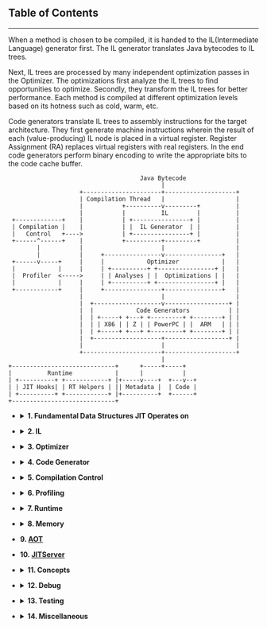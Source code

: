 <!--
Copyright (c) 2022, 2022 IBM Corp. and others

This program and the accompanying materials are made available under
the terms of the Eclipse Public License 2.0 which accompanies this
distribution and is available at https://www.eclipse.org/legal/epl-2.0/
or the Apache License, Version 2.0 which accompanies this distribution and
is available at https://www.apache.org/licenses/LICENSE-2.0.

This Source Code may also be made available under the following
Secondary Licenses when the conditions for such availability set
forth in the Eclipse Public License, v. 2.0 are satisfied: GNU
General Public License, version 2 with the GNU Classpath
Exception [1] and GNU General Public License, version 2 with the
OpenJDK Assembly Exception [2].

[1] https://www.gnu.org/software/classpath/license.html
[2] http://openjdk.java.net/legal/assembly-exception.html

SPDX-License-Identifier: EPL-2.0 OR Apache-2.0 OR GPL-2.0 WITH Classpath-exception-2.0 OR LicenseRef-GPL-2.0 WITH Assembly-exception
-->

## Table of Contents
---

When a method is chosen to be compiled, it is handed to the IL(Intermediate Language) generator first.
The IL generator translates Java bytecodes to IL trees.

Next, IL trees are processed by many independent optimization passes in the Optimizer.
The optimizations first analyze the IL trees to find opportunities to optimize. Secondly,
they transform the IL trees for better performance. Each method is compiled at different optimization
levels based on its hotness such as cold, warm, etc.

Code generators translate IL trees to assembly instructions for the target architecture.
They first generate machine instructions wherein the result of each (value-producing) IL node is placed
in a virtual register. Register Assignment (RA) replaces virtual registers with real registers.
In the end code generators perform binary encoding to write the appropriate bits to the code cache buffer.

```
                                     Java Bytecode
                                           |
                    +----------------------+--------------------+
                    | Compilation Thread   |                    |
                    |           +----------v---------+          |
                    |           |          IL        |          |
 +-------------+    |           | +----------------+ |          |
 | Compilation |    |           | |  IL Generator  | |          |
 |   Control   +---->           | +----------------+ |          |
 +------^------+    |           +----------+---------+          |
        |           |                      |                    |
        |           |     +----------------v----------------+   |
 +------v-----+     |     |            Optimizer            |   |
 |            |     |     | +----------+ +----------------+ |   |
 |  Profiler  <----->     | | Analyses | |  Optimizations | |   |
 |            |     |     | +----------+ +----------------+ |   |
 +------------+     |     +----------------+----------------+   |
                    |                      |                    |
                    |  +-------------------v------------------+ |
                    |  |            Code Generators           | |
                    |  | +-----+ +---+ +---------+ +--------+ | |
                    |  | | X86 | | Z | | PowerPC | |  ARM   | | |
                    |  | +-----+ +---+ +---------+ +--------+ | |
                    |  +-------------------+------------------+ |
                    |                      |                    |
                    +----------------------+--------------------+
                                           |
+-----------------------------+      +-----+-----+
|          Runtime            |      |           |
| +----------+ +------------+ |+-----v----+  +---v--+
| | JIT Hooks| | RT Helpers | || Metadata |  | Code |
| +----------+ +------------+ |+----------+  +------+
+-----------------------------+
```

* <details><summary><b>1. Fundamental Data Structures JIT Operates on</b></summary>

  * OpenJ9 Object Model
    * [Object Lock Word](../features/ObjectLockword.md)
  * C vs Java Stack
  * Heap and Thread Local Storage
</details>

* <details><summary><b>2. IL</b></summary>

  * Overview of IL Generator (OMR)
  * Introduction on Nodes, Trees, Treetops, Blocks, CFGs, and Structures (OMR)
    * [Testarossa's Intermediate Language (OMR)](https://github.com/eclipse/omr/blob/master/doc/compiler/il/IntroToTrees.md)
  * [Symbols, Symbol References, and Aliasing in the OMR compiler (OMR)](https://github.com/eclipse/omr/blob/master/doc/compiler/il/SymbolsSymrefsAliasing.md)
  * Reference of IL OpCodes
    * [Global Register Dependency (OMR)](https://github.com/eclipse/omr/blob/master/doc/compiler/il/GlRegDeps.md)
  * [Node Transmutation (OMR)](https://github.com/eclipse/omr/blob/master/doc/compiler/il/Node.md)
  * [Things to Consider When Adding a New IL Opcode (OMR)](https://github.com/eclipse/omr/blob/master/doc/compiler/il/ExtendingTrees.md)
  * [IL FAQs (OpenJ9)](il/IL_FAQ.md)
  * [Tril (OMR)](https://github.com/eclipse/omr/tree/master/doc/compiler/tril)
</details>

* <details><summary><b>3. Optimizer</b></summary>

  * Overview of Optimizer
  * Analyses
    * [Data Flow Analysis (YouTube)](https://youtu.be/YCCdJ1Qphao)
  * [Local Optimizations](optimizer/LocalOptimizationsSummary.md)
  * [Global Optimizations](optimizer/GlobalOptimizationsSummary.md)
    * Escape Analysis
      * [Escape Analysis Optimization in OpenJ9 (YouTube)](https://youtu.be/694S8Tblfcg)
    * [Data-Flow Engine (OMR)](https://github.com/eclipse/omr/blob/master/doc/compiler/optimizer/DataFlowEngine.md)
  * [Control Flow Optimizations](optimizer/ControlFlowOptimizationsSummary.md)
  * Inlining
    * [Overview of Inlining (OMR)](https://github.com/eclipse/omr/blob/master/doc/compiler/optimizer/Inliner.md)
    * [BenefitInliner (OMR)](https://github.com/eclipse/omr/blob/master/doc/compiler/optimizer/BenefitInliner.md)
    * [Inline Fast Path Locations (OpenJ9)](optimizer/inlineFastPathLocations.md)
  * [Loop Optimizations](optimizer/LoopOptimizationSummary.md)
    * [Introduction on Loop Optimizations (OMR)](https://github.com/eclipse/omr/blob/master/doc/compiler/optimizer/IntroLoopOptimizations.md)
  * Value Propagation
    * [Value Propagation (OMR)](https://github.com/eclipse/omr/blob/master/doc/compiler/optimizer/ValuePropagation.md)
    * [Overview of Value Propagation Compiler Optimization (YouTube)](https://youtu.be/694S8Tblfcg)
  * Hot Code Replacement (HCR)
    * [Next Gen HCR (OpenJ9)](hcr/NextGenHCR.md)
  * On Stack Replacement (OSR)
    * [OSR Helpers (OMR)](https://github.com/eclipse/omr/blob/master/doc/compiler/osr/OSR.md)
    * [Improved JVM Debug Mode Based on OSR (OpenJ9)](https://blog.openj9.org/2019/04/30/introduction-to-full-speed-debug-base-on-osr/)
</details>

* <details><summary><b>4. Code Generator</b></summary>

  * Overview of Code Generator
    * [Code Generators and Much More (Part I) (YouTube)](https://youtu.be/ClhkRtWFeds)
    * [Code Generators and Much More (Part II) (YouTube)](https://youtu.be/1WmQhLpyjZE)
  * Tree Evaluator
  * Register Assignment
  * X86
    * [X86 Binary Encoding Scheme (OMR)](https://github.com/eclipse/omr/blob/master/doc/compiler/x/OpCodeEncoding.md)
  * PowerPC
  * s390
  * ARM
</details>

* <details><summary><b>5. Compilation Control</b></summary>

  * [Overview of Compilation Control](control/CompilationControl.md)
</details>

* <details><summary><b>6. Profiling</b></summary>

  * JProfiling
    * [JProfiling (OpenJ9)](jprofiling/JProfiling.md)
    * [JProfiling (YouTube)](https://youtu.be/SSlLZlOErvc)
  * [IProfiler (OpenJ9)](https://github.com/eclipse-openj9/openj9/issues/12509)
</details>

* <details><summary><b>7. Runtime</b></summary>

  * Overview of Runtime
  * [Code Metadata and Code Metadata Manager (OMR)](https://github.com/eclipse/omr/blob/master/doc/compiler/runtime/CodeMetaData.md)
  * [Code Cache Reclamation (OpenJ9)](runtime/CodeCacheReclamation.md)
  * [Metadata Reclamation (OpenJ9)](runtime/MetadataReclamation.md)
  * [JIT Hooks (OpenJ9)](runtime/JITHooks.md)
  * [Recompilation (OpenJ9)](runtime/Recompilation.md)
  * [Exception Handling (OpenJ9)](runtime/ExceptionHandling.md)
  * [Runtime Assumption (OpenJ9)](runtime/RuntimeAssumption.md)
  * [ELF Generator (OMR)](https://github.com/eclipse/omr/blob/master/doc/compiler/runtime/ELFGenerator.md#elfgenerator)
  * [Dynamic Loop Transfer (DLT) (OpenJ9)](https://github.com/eclipse-openj9/openj9/issues/12505)
  * Stack Walker
</details>

* <details><summary><b>8. Memory</b></summary>

  * [OMR Compiler Memory Manager (OMR)](https://github.com/eclipse/omr/blob/master/doc/compiler/memory/MemoryManager.md)
  * [OpenJ9 Compiler Memory Manager (OpenJ9)](memory/MemoryManager.md)
  * [Allocating Memory in the Compiler (OpenJ9)](https://blog.openj9.org/2018/06/28/allocating-memory-in-the-compiler/)
</details>

* <b>9. [AOT](aot)</b>
* <b>10. [JITServer](jitserver)</b>

* <details><summary><b>11. Concepts</b></summary>

  * Extensible Classes
    * [Extensible Classes (OMR)](https://github.com/eclipse/omr/tree/master/doc/compiler/extensible_classes)
    * [Extensible Classes (YouTube)](https://youtu.be/MtsOdx_1hug)
  * [Mainline and Out of Line Code (OMR)](https://github.com/eclipse/omr/blob/master/doc/compiler/il/MainlineAndOutOfLineCode.md)
  * [Regular Expression (OMR)](https://github.com/eclipse/omr/blob/master/doc/compiler/regular_expression/Regular_Expression.md)
  * [JIT Write Barriers (OpenJ9)](concepts/JitWriteBarriers.md)
</details>

* <details><summary><b>12. Debug</b></summary>

  * [Problem Determination Guide (OMR)](https://github.com/eclipse/omr/blob/master/doc/compiler/ProblemDetermination.md)
  * [Introduction on Reading JIT Compilation Logs (OMR)](https://github.com/eclipse/omr/blob/master/doc/compiler/optimizer/IntroReadLogFile.md)
  * [Part 1: Diagnosing Compilation Problems Using the JIT Verbose Log (YouTube)](https://youtu.be/xG9d4VVRltc)
  * [Part 2: Diagnosing Compilation Problems Using the JIT Verbose Log (YouTube)](https://youtu.be/S4DSOuIcUo4)
  * [Command-line Options](https://www.eclipse.org/openj9/docs/cmdline_specifying/)
    * [Compiler Options (OMR)](https://github.com/eclipse/omr/blob/master/doc/compiler/CompilerOptions.md)
  * [Lightning Talks - Verbose JIT Logs (YouTube)](https://youtu.be/-bQzHMisg_Y)
  * [Lightning Talks - JIT Compiler Logs (YouTube)](https://youtu.be/cwCaXQD9PgQ)
  * [Debug Counters (OMR)](https://github.com/eclipse/omr/blob/master/doc/compiler/debug/DebugCounters.md)
  * JitDump
    * [Debugging with JitDump (YouTube)](https://youtu.be/hfl6511x8LA)
    * [JIT Dump (OpenJ9)](https://github.com/eclipse-openj9/openj9/issues/12521)
</details>

* <details><summary><b>13. Testing</b></summary>

  * [OpenJ9 Test Quick Start (OpenJ9)](https://github.com/eclipse-openj9/openj9/tree/master/test)
  * [OpenJ9 Test User Guide (OpenJ9)](https://github.com/eclipse-openj9/openj9/blob/master/test/docs/OpenJ9TestUserGuide.md)
  * [Reproducing Test Failures Locally (OpenJ9)](https://github.com/eclipse-openj9/openj9/wiki/Reproducing-Test-Failures-Locally)
  * [AQA Lightning Talk Series (OpenJ9)](https://github.com/eclipse-openj9/openj9/wiki/AQA-Lightning-Talk-Series)
  * [AQA Tests WiKi (aqa-tests)](https://github.com/adoptium/aqa-tests/wiki)
</details>

* <details><summary><b>14. Miscellaneous</b></summary>

  * [Compiler Best Practices (OpenJ9)](misc/BestPractices.md)
</details>
